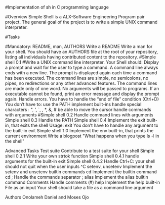 #Implementation of sh in C programming language

#Overview
Simple Shell is a ALX-Software Engineering Program pair project. The general goal of the project is to write a simple UNIX command interpreter.

#Tasks

#Mandatory:
README, man, AUTHORS
Write a README
Write a man for your shell.
You should have an AUTHORS file at the root of your repository, listing all individuals having contributed content to the repository.
#Simple shell 0.1
#Write a UNIX command line interpreter.
Your Shell should: Display a prompt and wait for the user to type a command. A command line always ends with a new line. The prompt is displayed again each time a command has been executed. The command lines are simple, no semicolons, no pipes, no redirections or any other advanced features. The command lines are made only of one word. No arguments will be passed to programs. If an executable cannot be found, print an error message and display the prompt again. Handle errors. You have to handle the “end of file” condition (Ctrl+D)
You don’t have to: use the PATH implement built-ins handle special characters : ", ', `, , *, &, # be able to move the cursor handle commands with arguments
#Simple shell 0.2
Handle command lines with arguments
Simple shell 0.3
Handle the PATH
Simple shell 0.4
Implement the exit built-in, that exits the shell
Usage: exit
You don’t have to handle any argument to the built-in exit
Simple shell 1.0
Implement the env built-in, that prints the current environment
Write a blogpost "What happens when you type ls -l in the shell"

Advanced Tasks
Test suite
Contribute to a test suite for your shell
Simple shell 0.2.1
Write your own strtok function
Simple shell 0.4.1
handle arguments for the built-in exit
Simple shell 0.4.2
Handle Ctrl+C: your shell should not quit when the user inputs ^C
setenv, unsetenv
Implement the setenv and unsetenv builtin commands
cd
Implement the builtin command cd
;
Handle the commands separator ;
alias
Implement the alias builtin command
Comments
Handle comments (#)
help
Implement the help built-in
File as an input
Your shell should take a file as a command line argument

Authors
Onolameh Daniel and Moses Ojo


